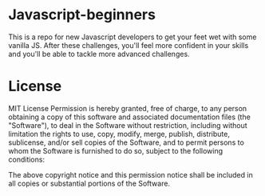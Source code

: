 ﻿# Javascript-beginners
 This is a repo for new Javascript developers to get your feet wet with some vanilla JS. After these challenges, you'll feel more confident in your skills and you'll be able to tackle more advanced challenges.


# License
MIT License
Permission is hereby granted, free of charge, to any person obtaining a copy of this software and associated documentation files (the "Software"), to deal in the Software without restriction, including without limitation the rights to use, copy, modify, merge, publish, distribute, sublicense, and/or sell copies of the Software, and to permit persons to whom the Software is furnished to do so, subject to the following conditions:

The above copyright notice and this permission notice shall be included in all copies or substantial portions of the Software.
